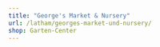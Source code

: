 ```yaml
---
title: "George's Market & Nursery"
url: /latham/georges-market-und-nursery/
shop: Garten-Center
---
```

